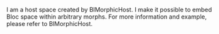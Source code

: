 I am a host space created by BlMorphicHost.
I make it possible to embed Bloc space within arbitrary morphs.
For more information and example, please refer to BlMorphicHost.